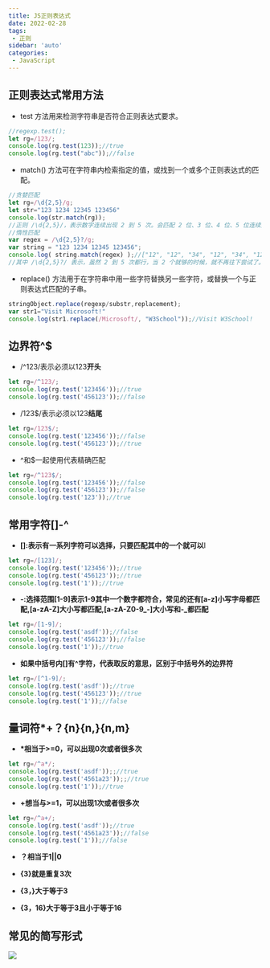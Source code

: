 ```yaml
---
title: JS正则表达式
date: 2022-02-28
tags:
 - 正则
sidebar: 'auto'
categories:
 - JavaScript
---
```


## 正则表达式常用方法

+ test 方法用来检测字符串是否符合正则表达式要求。

```js
//regexp.test();
let rg=/123/;
console.log(rg.test(123));//true
console.log(rg.test("abc"));//false
```

+ match() 方法可在字符串内检索指定的值，或找到一个或多个正则表达式的匹配。

```js
//贪婪匹配
let rg=/\d{2,5}/g;
let str="123 1234 12345 123456"
console.log(str.match(rg));
//正则 /\d{2,5}/，表示数字连续出现 2 到 5 次。会匹配 2 位、3 位、4 位、5 位连续数字,其是贪婪的，它会尽可能多的匹配
//惰性匹配
var regex = /\d{2,5}?/g;
var string = "123 1234 12345 123456";
console.log( string.match(regex) );//["12", "12", "34", "12", "34", "12", "34", "56"]
//其中 /\d{2,5}?/ 表示，虽然 2 到 5 次都行，当 2 个就够的时候，就不再往下尝试了。
```

+ replace() 方法用于在字符串中用一些字符替换另一些字符，或替换一个与正则表达式匹配的子串。

```js
stringObject.replace(regexp/substr,replacement);
var str1="Visit Microsoft!"
console.log(str1.replace(/Microsoft/, "W3School"));//Visit W3School!
```



## 边界符^$

+ /^123/表示必须以123**开头**

```js
let rg=/^123/;
console.log(rg.test('123456'));//true
console.log(rg.test('456123'));//false
```

+ /123$/表示必须以123**结尾**

```js
let rg=/123$/;
console.log(rg.test('123456'));//false
console.log(rg.test('456123'));//true
```

+ ^和$一起使用代表精确匹配

```js
let rg=/^123$/;
console.log(rg.test('123456'));//false
console.log(rg.test('456123'));//false
console.log(rg.test('123'));//true
```

## 常用字符[]-^

+ **[]:表示有一系列字符可以选择，只要匹配其中的一个就可以**I

```js
let rg=/[123]/;
console.log(rg.test('123456'));//true
console.log(rg.test('456123'));//true
console.log(rg.test('1'));//true
```

+ **-:选择范围[1-9]表示1-9其中一个数字都符合，常见的还有[a-z]小写字母都匹配,[a-zA-Z]大小写都匹配,[a-zA-Z0-9\_-]大小写和-\_都匹配**

```js
let rg=/[1-9]/;
console.log(rg.test('asdf'));//false
console.log(rg.test('456123'));//false
console.log(rg.test('1'));//true
```

+ **如果中括号内[]有^字符，代表取反的意思，区别于中括号外的边界符**

```js
let rg=/[^1-9]/;
console.log(rg.test('asdf'));//true
console.log(rg.test('456123'));//true
console.log(rg.test('1'));//false
```

## 量词符*+？{n}{n,}{n,m}

+ **\*相当于>=0，可以出现0次或者很多次**

```js
let rg=/^a*/;
console.log(rg.test('asdf'));;//true
console.log(rg.test('4561a23'));;//true
console.log(rg.test('1'));//true
```

+ **+想当与>=1，可以出现1次或者很多次**

```js
let rg=/^a+/;
console.log(rg.test('asdf'));//true
console.log(rg.test('4561a23'));//false
console.log(rg.test('1'));//false
```

+ **？相当于1||0**

+ **{3}就是重复3次**
+ **{3，}大于等于3**
+ **{3，16}大于等于3且小于等于16**

## 常见的简写形式

![](https://.com/ekzodia_lty/blog-image/raw/master/img/20220226223735.png)



















